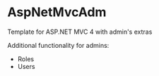 # AspNetMvcAdm
Template for ASP.NET MVC 4 with admin's extras 

Additional functionality for admins:
* Roles
* Users
